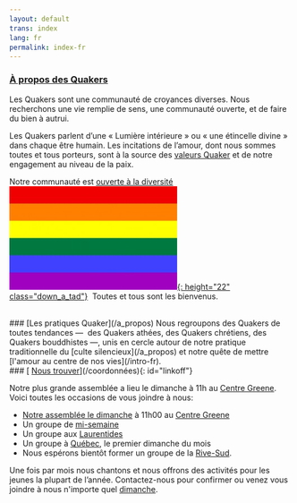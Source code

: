 ```yaml
---
layout: default
trans: index
lang: fr
permalink: index-fr
---
```

### [À propos des Quakers](/intro-fr)

Les Quakers sont une communauté de croyances diverses. Nous recherchons une vie remplie de sens, une communauté ouverte, et de faire du bien à autrui. 

Les Quakers parlent d’une « Lumière intérieure » ou « une étincelle divine » dans chaque être humain. Les incitations de l’amour, dont nous sommes toutes et tous porteurs, sont à la source des [valeurs Quaker](/témoignages) et de notre engagement au niveau de la paix.

Notre communauté est [ouverte à la diversité](/intro-fr) &nbsp;[![Drapeau arc-en-ciel](/assets/images/Rainbow-Flag.jpg){: height="22" class="down_a_tad"}](/intro-fr) &nbsp;Toutes et tous sont les bienvenus.

<br>
### [Les pratiques Quaker](/a_propos)
Nous regroupons des Quakers de toutes tendances&nbsp;—&nbsp; des Quakers athées, des Quakers chrétiens, des Quakers bouddhistes&nbsp;—,&nbsp;unis en cercle autour de notre pratique traditionnelle du [culte silencieux](/a_propos) et notre quête de mettre [l'amour au centre de nos vies](/intro-fr).

<br>
### [<i class="fas fa-map-marker-alt fa-fw color-1-dark-text"></i> <u>Nous trouver</u>](/coordonnées){: id="linkoff"}

Notre plus grande assemblée a lieu le dimanche à 11h au [Centre Greene](/coordonnées). Voici toutes les occasions de vous joindre à nous:
* [Notre assemblée le dimanche](/coordonnées) à 11h00 au [Centre Greene](/coordonnées)
* Un groupe de [mi-semaine](/mi-semaine)
* Un groupe aux [Laurentides](/laurentides)
* Un groupe à [Québec](/quebec), le premier dimanche du mois
* Nous espérons bientôt former un groupe de la [Rive-Sud](/rive-sud). 

Une fois par mois nous chantons et nous offrons des activités pour les jeunes la plupart de l’année. Contactez-nous pour confirmer ou venez vous joindre à nous n'importe quel [dimanche](/coordonnées).

